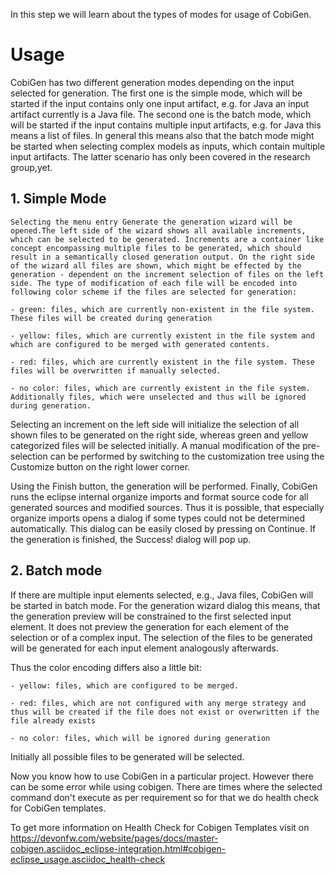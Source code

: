 In this step we will learn about the types of modes for usage of CobiGen.



# Usage
CobiGen has two different generation modes depending on the input selected for generation. The first one is the simple mode, which will be started if the input contains only one input artifact, e.g. for Java an input artifact currently is a Java file. The second one is the batch mode, which will be started if the input contains multiple input artifacts, e.g. for Java this means a list of files. In general this means also that the batch mode might be started when selecting complex models as inputs, which contain multiple input artifacts. The latter scenario has only been covered in the research group,yet.

## 1. Simple Mode
    Selecting the menu entry Generate​ the generation wizard will be opened.The left side of the wizard shows all available increments, which can be selected to be generated. Increments are a container like concept encompassing multiple files to be generated, which should result in a semantically closed generation output. On the right side of the wizard all files are shown, which might be effected by the generation - dependent on the increment selection of files on the left side. The type of modification of each file will be encoded into following color scheme if the files are selected for generation:

    - green: files, which are currently non-existent in the file system. These files will be created during generation

    - yellow: files, which are currently existent in the file system and which are configured to be merged with generated contents.

    - red: files, which are currently existent in the file system. These files will be overwritten if manually selected.

    - no color: files, which are currently existent in the file system. Additionally files, which were unselected and thus will be ignored during generation.

Selecting an increment on the left side will initialize the selection of all shown files to be generated on the right side, whereas green and yellow categorized files will be selected initially. A manual modification of the pre-selection can be performed by switching to the customization tree using the Customize button on the right lower corner.

Using the Finish button, the generation will be performed. Finally, CobiGen runs the eclipse internal organize imports and format source code for all generated sources and modified sources. Thus it is possible, that especially organize imports opens a dialog if some types could not be determined automatically. This dialog can be easily closed by pressing on Continue. If the generation is finished, the Success! dialog will pop up.

## 2. Batch mode
If there are multiple input elements selected, e.g., Java files, CobiGen will be started in batch mode. For the generation wizard dialog this means, that the generation preview will be constrained to the first selected input element. It does not preview the generation for each element of the selection or of a complex input. The selection of the files to be generated will be generated for each input element analogously afterwards.

Thus the color encoding differs also a little bit:

    - yellow: files, which are configured to be merged.

    - red: files, which are not configured with any merge strategy and thus will be created if the file does not exist or overwritten if the file already exists

    - no color: files, which will be ignored during generation

Initially all possible files to be generated will be selected.



Now you know how to use CobiGen in a particular project.
However there can be some error while using cobigen. There are times where the selected command don&#39;t execute as per requirement so for that we do health check for CobiGen templates.

To get more information on Health Check for Cobigen Templates visit on https://devonfw.com/website/pages/docs/master-cobigen.asciidoc_eclipse-integration.html#cobigen-eclipse_usage.asciidoc_health-check
